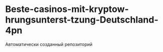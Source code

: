 # Beste-casinos-mit-kryptow-hrungsunterst-tzung-Deutschland-4pn
Автоматически созданный репозиторий
